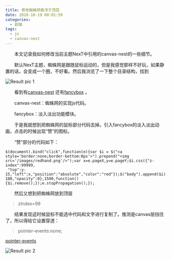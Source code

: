 ```yaml
---
title: 修改蜘蛛网悬浮于顶层
date: 2018-10-19 00:01:59
categories:
  - 前端
tags:
  - js
  - canvas-nest
---
```

	
　　本文记录我如何修改当前主题NexT中引用的canvas-nest的一些细节。

<!-- more -->

　　默认NexT主题，蜘蛛网是跟随鼠标运动的，但是我感觉那样不好玩，如果静置的话，会变成一个圈，不好看。然后我浏览了一下整个目录结构，找到

![Result pic 1](/contentimg/13/1.png "引用目录结构")


　　看到有[canvas-nest](https://github.com/hustcc/canvas-nest.js) 还有[fancybox](http://fancybox.net/)  。

　　canvas-nest：蜘蛛网的实现js代码。

　　fancybox：淡入淡出功能模块。

　　于是我就想到把蜘蛛网的鼠标部分代码去掉。引入fancybox的淡入淡出动画，点击的时候出现“赞”的图标。

　　“赞”部分的代码如下：

``` javascripts
$(document).bind("click",function(e){var $i = $("<a style='border:none;border-bottom:0px'>").prepend("<img src='/images/redhand.png'/>");var x=e.pageX,y=e.pageY;$i.css({"z-index":99999,  
 "top":y-15,"left":x,"position":"absolute","color":"red"});$("body").append($i);$i.animate({"top":y-180,"opacity":0},1500,function(){$i.remove();});e.stopPropagation();});
```

　　然后又想到把蜘蛛网放到顶层

>  zIndex=99

　　结果发现这时候鼠标不能选中代码和文字进行复制了。推测是canvas层挡住了，所以得给它设置穿透：

>  pointer-events:none;


[pointer-events](http://www.css88.com/book/css/properties/user-interface/pointer-events.htm)

![Result pic 2](/contentimg/13/2.png "pointer-events")

